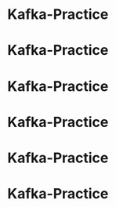 # Kafka-Practice
# Kafka-Practice
# Kafka-Practice
# Kafka-Practice
# Kafka-Practice
# Kafka-Practice
